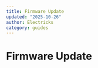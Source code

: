 ```yaml
---
title: Firmware Update
updated: "2025-10-26"
author: Electricks
category: guides
---
```


# Firmware Update

